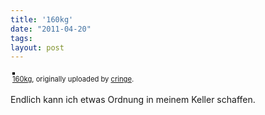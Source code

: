 ```yaml
---
title: '160kg'
date: "2011-04-20"
tags: 
layout: post
---
```

<div style="text-align: left; padding: 3px;">
<a href="http://www.flickr.com/photos/cringe/5634365501/" title="photo sharing"><img src="http://farm6.static.flickr.com/5188/5634365501_322a762fd6.jpg" style="border: solid 2px #000000;" alt="" /></a>
<br />
<span style="font-size: 0.8em; margin-top: 0px;"><a href="http://www.flickr.com/photos/cringe/5634365501/">160kg</a>, originally uploaded by <a href="http://www.flickr.com/photos/cringe/">cringe</a>.</span>
</div>
<p>
Endlich kann ich etwas Ordnung in meinem Keller schaffen.
</p>
